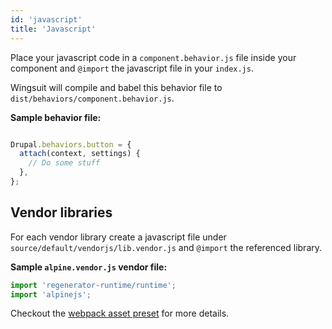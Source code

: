 ```yaml
---
id: 'javascript'
title: 'Javascript'
---
```


Place your javascript code in a `component.behavior.js` file inside your component and `@import` the javascript file in your `index.js`.

Wingsuit will compile and babel this behavior file to `dist/behaviors/component.behavior.js`.

<b>Sample behavior file:</b>
```js

Drupal.behaviors.button = {
  attach(context, settings) {
    // Do some stuff
  },
};

```

## Vendor libraries 
For each vendor library create a javascript file under `source/default/vendorjs/lib.vendor.js` and `@import` the referenced library.

<b>Sample `alpine.vendor.js` vendor file:</b>
```js
import 'regenerator-runtime/runtime';
import 'alpinejs';
```

Checkout the [webpack asset preset](https://github.com/wingsuit-designsystem/wingsuit/blob/master/packages/core/src/server/presets/assets.ts) for more details. 